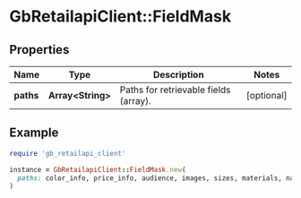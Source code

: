 # GbRetailapiClient::FieldMask

## Properties

| Name | Type | Description | Notes |
| ---- | ---- | ----------- | ----- |
| **paths** | **Array&lt;String&gt;** | Paths for retrievable fields (array). | [optional] |

## Example

```ruby
require 'gb_retailapi_client'

instance = GbRetailapiClient::FieldMask.new(
  paths: color_info, price_info, audience, images, sizes, materials, name, availability, title, uri. When list is empty or &quot;*&quot; string exist in list -api will return all fields.
)
```

